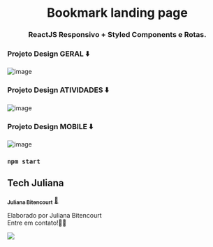 <h1 align="center">
Bookmark landing page

<h3 align="center">
ReactJS Responsivo + Styled Components e Rotas.

### Projeto Design GERAL ⬇️

![image](https://raw.githubusercontent.com/techjuliana/Bookmark-landing-page/main/design/desktop-preview.jpg)

### Projeto Design ATIVIDADES ⬇️

![image](https://raw.githubusercontent.com/techjuliana/Bookmark-landing-page/main/design/desktop-active-states.jpg)

### Projeto Design MOBILE ⬇️

![image](https://raw.githubusercontent.com/techjuliana/Bookmark-landing-page/main/design/mobile-design.jpg)



### `npm start`

## Tech Juliana

<a href="https://www.linkedin.com/in/techjuliana">
 <sub><b>Juliana Bitencourt</b></sub></a>  <a href="https://www.linkedin.com/in/techjuliana" title="LinkedIn">🚀</a>

Elaborado por Juliana Bitencourt
<br> Entre em contato!👋🏽 </br>

 <div> 
  <a href="https://www.linkedin.com/in/techjuliana" target="_blank"><img src="https://img.shields.io/badge/-LinkedIn-%230077B5?style=for-the-badge&logo=linkedin&logoColor=white" target="_blank"></a> 
</div>
